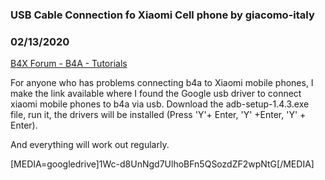 ### USB Cable Connection fo Xiaomi Cell phone by giacomo-italy
### 02/13/2020
[B4X Forum - B4A - Tutorials](https://www.b4x.com/android/forum/threads/113944/)

For anyone who has problems connecting b4a to Xiaomi mobile phones, I make the link available where I found the Google usb driver to connect xiaomi mobile phones to b4a via usb. Download the adb-setup-1.4.3.exe file, run it, the drivers will be installed (Press 'Y'+ Enter, 'Y' +Enter, 'Y' + Enter).  
  
And everything will work out regularly.  
  
[MEDIA=googledrive]1Wc-d8UnNgd7UlhoBFn5QSozdZF2wpNtG[/MEDIA]